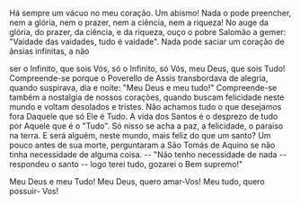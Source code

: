 
Há sempre um vácuo no meu coração. Um abismo! Nada o pode preencher, nem a glória, nem o prazer, nem a ciência, nem a riqueza! No auge da glória, do prazer, da ciência, e da riqueza, ouço o pobre Salomão a gemer: "Vaidade das vaidades, tudo é vaidade". Nada pode saciar um coração de ânsias infinitas, a não

ser o Infinito, que sois Vós, só o Infinito, só Vós, meu Deus, que sois Tudo! Compreende-se porque o Poverello de Assis transbordava de alegria, quando suspirava, dia e noite: "Meu Deus e meu tudo!" Compreende-se também a nostalgia de nossos corações, quando buscam felicidade neste mundo e voltam desolados e tristes. Não achamos tudo o que desejamos fora Daquele que só Ele é Tudo. A vida dos Santos é o desprezo de tudo por Aquele que é o "Tudo". Só nisso se acha a paz, a felicidade, o paraíso na terra. E será alguém, neste mundo, mais feliz do que um santo? Um pouco antes de sua morte, perguntaram a São Tomás de Aquino se não tinha necessidade de alguma coisa. -- "Não tenho necessidade de nada -- respondeu o santo -- logo terei tudo, gozarei o Bem supremo!"

Meu Deus e meu Tudo! Meu Deus, quero amar-Vos! Meu tudo, quero possuir- Vos!

